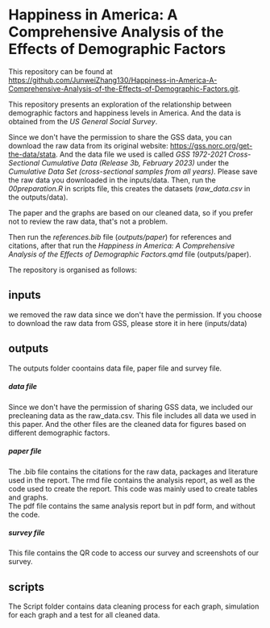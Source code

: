 # Happiness in America: A Comprehensive Analysis of the Effects of Demographic Factors

This repository can be found at https://github.com/JunweiZhang130/Happiness-in-America-A-Comprehensive-Analysis-of-the-Effects-of-Demographic-Factors.git.   

This repository presents an exploration of the relationship between demographic factors and happiness levels in America. And the data is obtained from the *US General Social Survey*.      

Since we don't have the permission to share the GSS data, you can download the raw data from its original website: https://gss.norc.org/get-the-data/stata. And the data file we used is called *GSS 1972-2021 Cross-Sectional Cumulative Data (Release 3b, February 2023)* under the *Cumulative Data Set (cross-sectional samples from all years)*. Please save the raw data you downloaded in the inputs/data. Then, run the *00preparation.R* in scripts file, this creates the datasets (*raw_data.csv* in the outputs/data).           
                                     
The paper and the graphs are based on our cleaned data, so if you prefer not to review the raw data, that's not a problem.                  

Then run the *references.bib* file (*outputs/paper*) for references and citations, after that run the *Happiness in America: A Comprehensive Analysis of the Effects of Demographic Factors.qmd* file (outputs/paper).                     


The repository is organised as follows:                  
## inputs                
we removed the raw data since we don't have the permission. If you choose to download the raw data from GSS, please store it in here (inputs/data)                

## outputs                   
The outputs folder coontains data file, paper file and survey file.                 
##### data file                     
Since we don't have the permission of sharing GSS data, we included our precleaning data as the raw_data.csv. This file includes all data we used in this paper. And the other files are the cleaned data for figures based on different demographic factors.                           

##### paper file              
The .bib file contains the citations for the raw data, packages and literature used in the report.
The rmd file contains the analysis report, as well as the code used to create the report. This code was mainly used to create tables and graphs.               
The pdf file contains the same analysis report but in pdf form, and without the code. 

##### survey file  
This file contains the QR code to access our survey and screenshots of our survey.

## scripts            
The Script folder contains data cleaning process for each graph, simulation for each graph and a test for all cleaned data.             
 
